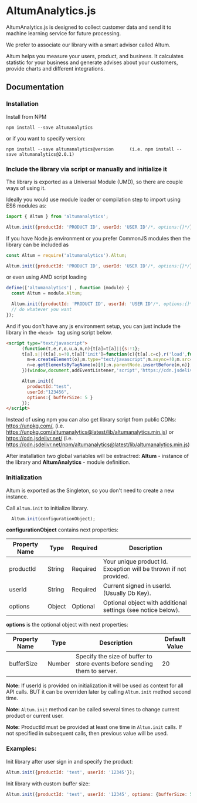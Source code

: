 # AltumAnalytics.js

AltumAnalytics.js is designed to collect customer data and send it to machine learning service for future processing.

We prefer to associate our library with a smart advisor called Altum.

Altum helps you measure your users, product, and business. It calculates statistic for your business and generate advises about your customers, provide charts and different integrations.

## Documentation

### Installation

Install from NPM

```
npm install --save altumanalytics
```

or if you want to specify version:

```
npm install --save altumanalytics@version      (i.e. npm install --save altumanalytics@2.0.1)
```

### Include the library via script or manually and initialize it

The library is exported as a Universal Module (UMD), so there are couple ways of using it.

Ideally you would use module loader or compilation step to import using ES6 modules as:

```javascript
import { Altum } from 'altumanalytics';

Altum.init({productId: 'PRODUCT ID', userId: 'USER ID'/*, options:{}*/});
```

If you have Node.js environment or you prefer CommonJS modules then the library can be included as

```javascript
const Altum = require('altumanalytics').Altum;

Altum.init({productId: 'PRODUCT ID', userId: 'USER ID'/*, options:{}*/});
```

or even using AMD script loading

```javascript
define(['altumanalytics'] , function (module) {
  const Altum = module.Altum;

  Altum.init({productId: 'PRODUCT ID', userId: 'USER ID'/*, options:{}*/});
  // do whatever you want
});
```

And if you don't have any js environment setup, you can just include the library
in the ```<head> ``` tag using script below.

```html
<script type="text/javascript">
      (function(t,e,r,o,u,a,m,n){t[a]=t[a]||{s:!1};
      t[a].s||(t[a].s=!0,t[a]['init']=function(c){t[a].c=c},r('load',function(){
        m=e.createElement(o);m.type="text/javascript";m.async=!0;m.src=u;
        n=e.getElementsByTagName(o)[0];n.parentNode.insertBefore(m,n)},!1));
      })(window,document,addEventListener,'script','https://cdn.jsdelivr.net/npm/altumanalytics@latest/lib/altumanalytics.min.js','Altum');

      Altum.init({
        productId:"test",
        userId:"123456",
        options:{ bufferSize: 5 }
      });
</script>

```

Instead of using npm you can also get library script from public CDNs:
https://unpkg.com/, (i.e. https://unpkg.com/altumanalytics@latest/lib/altumanalytics.min.js)
or
https://cdn.jsdelivr.net/ (i.e. https://cdn.jsdelivr.net/npm/altumanalytics@latest/lib/altumanalytics.min.js)


After installation two global variables will be extractred:
<b>Altum</b> - instance of the library and <b>AltumAnalytics</b> - module definition.

### Initialization

Altum is exported as the Singleton, so you don't need to create a new instance.

Call ```Altum.init``` to initialize library.

```javascript
  Altum.init(configurationObject);
```

<b>configurationObject</b> contains next properties:

| Property Name | Type  |  Required | Description
|-------------------|-----------------|--------------|--------------|
| productId  | String | Required | Your unique product Id. Exception will be thrown if not provided.|
| userId  | String | Required | Current signed in userId. (Usually Db Key).|
| options  | Object | Optional | Optional object with additional settings (see notice below).|


<b>options</b> is the optional object with next properties:

| Property Name | Type  |  Description | Default Value
|-------------------|-----------------|--------------|--------------|
| bufferSize  | Number | Specify the size of buffer to store events before sending them to server. | 20 |

<b>Note:</b> If userId is provided on initialization it will be used as context for all API calls.
BUT it can be overriden later by calling ```Altum.init``` method second time.

<b>Note:</b> ```Altum.init``` method can be called several times to change current product or current user.

<b>Note:</b> ProductId must be provided at least one time in ```Altum.init``` calls. If not specified in subsequent calls, then previous value will be used.

### Examples:

Init library after user sign in and specify the product:

```javascript
Altum.init({productId: 'test', userId: '12345'});
```

Init library with custom buffer size:

```javascript
Altum.init({productId: 'test', userId: '12345', options: {bufferSize: 5}});
```
